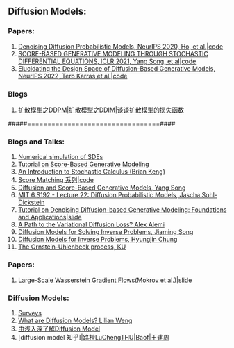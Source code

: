 ## Diffusion Models:

### Papers:
1. [Denoising Diffusion Probabilistic Models, NeurIPS 2020, Ho, et al.](https://proceedings.neurips.cc/paper/2020/file/4c5bcfec8584af0d967f1ab10179ca4b-Paper.pdf)|[code](https://github.com/hojonathanho/diffusion)
2. [SCORE-BASED GENERATIVE MODELING THROUGH STOCHASTIC DIFFERENTIAL EQUATIONS, ICLR 2021, Yang Song, et al](https://arxiv.org/pdf/2011.13456.pdf)|[code](https://github.com/yang-song/score_sde)
3. [Elucidating the Design Space of Diffusion-Based Generative Models, NeurIPS 2022, Tero Karras,et al.](https://proceedings.neurips.cc/paper_files/paper/2022/file/a98846e9d9cc01cfb87eb694d946ce6b-Paper-Conference.pdf)|[code](https://github.com/NVlabs/edm)


### Blogs
1. [扩散模型之DDPM](https://zhuanlan.zhihu.com/p/563661713)|[扩散模型之DDIM](https://zhuanlan.zhihu.com/p/565698027)|[谈谈扩散模型的损失函数](https://zhuanlan.zhihu.com/p/629334231)












#####=================================####





### Blogs and Talks:

1. [Numerical simulation of SDEs](https://random-walks.org/content/misc/sde/num-sde.html)
2. [Tutorial on Score-Based Generative Modeling](https://colab.research.google.com/drive/120kYYBOVa1i0TD85RjlEkFjaWDxSFUx3?usp=sharing#scrollTo=21v75FhSkfCq)
3. [An Introduction to Stochastic Calculus (Brian Keng)](https://bjlkeng.github.io/posts/an-introduction-to-stochastic-calculus/)
4. [Score Matching 系列](https://bobondemon.github.io/2022/01/08/Estimation-of-Non-Normalized-Statistical-Models-by-Score-Matching/)|[code](https://github.com/Ending2015a/toy_gradlogp/blob/master/toy_gradlogp/energy.py)   
5. [Diffusion and Score-Based Generative Models, Yang Song](https://www.youtube.com/watch?v=wMmqCMwuM2Q)
6. [MIT 6.S192 - Lecture 22: Diffusion Probabilistic Models, Jascha Sohl-Dickstein](https://www.youtube.com/watch?v=XCUlnHP1TNM)
7. [Tutorial on Denoising Diffusion-based Generative Modeling: Foundations and Applications](https://www.youtube.com/watch?v=cS6JQpEY9cs)|[slide](https://drive.google.com/file/d/1DYHDbt1tSl9oqm3O333biRYzSCOtdtmn/view)
8. [A Path to the Variational Diffusion Loss? Alex Alemi](https://blog.alexalemi.com/diffusion.html)
9. [Diffusion Models for Solving Inverse Problems, Jiaming Song](https://www.youtube.com/watch?v=DvUAiqTCMAg)
10. [Diffusion Models for Inverse Problems, Hyungjin Chung](https://www.youtube.com/watch?v=F5S8VBBncGw)
11. [The Ornstein-Uhlenbeck process, KU](https://web.math.ku.dk/~susanne/StatDiff/Overheads1b)


### Papers:
1. [Large-Scale Wasserstein Gradient Flows(Mokrov et al.)](https://proceedings.neurips.cc/paper/2021/file/810dfbbebb17302018ae903e9cb7a483-Paper.pdf)|[slide](https://bayesgroup.github.io/bmml_sem/2021/Mokrov_Large_Scale_Wasserstein_Gradient_Flows.pdf)


### Diffusion Models:
1. [Surveys](https://github.com/heejkoo/Awesome-Diffusion-Models) 
2. [What are Diffusion Models? Lilian Weng](https://lilianweng.github.io/posts/2021-07-11-diffusion-models/#forward-diffusion-process)
3. [由浅入深了解Diffusion Model](https://zhuanlan.zhihu.com/p/525106459) 
4. [diffusion model 知乎]|[路橙LuChengTHU](https://www.zhihu.com/question/536012286/answer/2533146567?s_r=0&utm_campaign=shareopn&utm_content=group5_myAnswer&utm_medium=social&utm_oi=595205091167571968&utm_source=wechat_session)|[Baof](https://www.zhihu.com/question/536012286)|[王建周](https://zhuanlan.zhihu.com/p/607117094)
